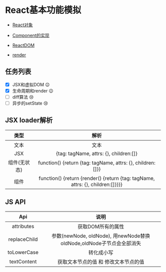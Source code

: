 # React基本功能模拟

- [React对象](https://github.com/Gloomysunday28/m-react-simlar/blob/master/React/index.js)
- [Component的实现](https://github.com/Gloomysunday28/m-react-simlar/blob/master/React/Component.js)

- [ReactDOM](https://github.com/Gloomysunday28/m-react-simlar/blob/master/ReactDOM/index.js)
- [render](https://github.com/Gloomysunday28/m-react-simlar/blob/master/ReactDOM/render.js)



## 任务列表
- [x] JSX和虚拟DOM :wink:
- [x] 生命周期和render :wink:
- [ ] diff算法 :cry:
- [ ] 异步的setState :cry:

## JSX loader解析
类型 | 解析
:---:| :---:
文本 | 文本
JSX  | {tag: tagName, attrs: {}, children:[]}
组件(无状态) | function() {return {tag: tagName, attrs: {}, children:[]}}
组件 | function() {return {render() {return {tag: tagName, attrs: {}, children:[]}}}}

## JS API
Api | 说明
:---: | :---:
attributes | 获取DOM所有的属性
replaceChild | 参数(newNode, oldNode), 用newNode替换oldNode,oldNode子节点会全部消失
toLowerCase | 转化成小写
textContent | 获取文本节点的值 和 修改文本节点的值